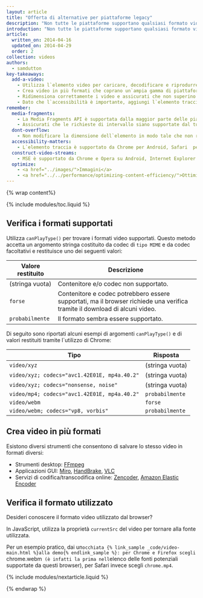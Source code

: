 ```yaml
---
layout: article
title: "Offerta di alternative per piattaforme legacy"
description: "Non tutte le piattaforme supportano qualsiasi formato video. Verifica i formati supportati dalle principali piattaforme e assicurati che il tuo video funzioni su ciascuna di esse."
introduction: "Non tutte le piattaforme supportano qualsiasi formato video. Verifica i formati supportati dalle principali piattaforme e assicurati che il tuo video funzioni su ciascuna di esse."
article:
  written_on: 2014-04-16
  updated_on: 2014-04-29
  order: 2
collection: videos
authors:
  - samdutton
key-takeaways:
  add-a-video:
    - Utilizza l`elemento video per caricare, decodificare e riprodurre video sul tuo sito.
    - Crea video in più formati che coprano un`ampia gamma di piattaforme mobili.
    - Ridimensiona correttamente i video e assicurati che non superino le capacità dei relativi contenitori.
    - Dato che l`accessibilità è importante, aggiungi l`elemento traccia come una componente dell`elemento video.
remember:
  media-fragments:
    - La Media Fragments API è supportata dalla maggior parte delle piattaforme, eccetto iOS.
    - Assicurati che le richieste di intervallo siano supportate dal tuo server. Le richieste di intervallo sono attivate per impostazione predefinita nella maggior parte dei server; tuttavia, alcuni servizi di hosting potrebbero disabilitarle.
  dont-overflow:
    - Non modificare la dimensione dell`elemento in modo tale che non rispetti le proporzioni del video originale. Lo schiacciamento e l`allungamento creano un effetto sgradevole.
  accessibility-matters:
    - L`elemento traccia è supportato da Chrome per Android, Safari  per iOS e tutti gli attuali browser su desktop, eccetto Firefox (vedi <a href="http://caniuse.com/track" title="Stato supporto elemento traccia">caniuse.com/track</a>). Sono disponibili anche diversi polyfill. Si consiglia di utilizzare <a href='//www.delphiki.com/html5/playr/' title='Polyfill elemento traccia Playr'>Playr</a> o <a href='//captionatorjs.com/' title='Captionator track'>Captionator</a>.
  construct-video-streams:
    - MSE è supportato da Chrome e Opera su Android, Internet Explorer 11 e Chrome per desktop, con supporto pianificato per <a href='http://wiki.mozilla.org/Platform/MediaSourceExtensions' title="Sequenza temporale di implementazione MSE Firefox">Firefox</a>.
  optimize:
    - <a href="../images/">Immagini</a>
    - <a href="../../performance/optimizing-content-efficiency/">Ottimizzazione dell`efficienza nei contenuti</a>
---
```


{% wrap content%}

{% include modules/toc.liquid %}

<style>

  img, video, object {
    max-width: 100%;
  }

  img.center {
    display: block;
    margin-left: auto;
    margin-right: auto;
  }

</style>

## Verifica i formati supportati

Utilizza `canPlayType()` per trovare i formati video supportati. Questo metodo accetta un argomento stringa costituito da codec di `tipo MIME` e da codec facoltativi e restituisce uno dei seguenti valori:

<table class="table">
  <thead>
    <tr>
      <th>Valore restituito</th>
      <th>Descrizione</th>
    </tr>
  </thead>
  <tbody>
    <tr>
      <td data-th="Return value">(stringa vuota)</td>
      <td data-th="Description">Contenitore e/o codec non supportato.</td>
    </tr>
    <tr>
      <td data-th="Return value"><code>forse</code></td>
      <td data-th="Description">
        Contenitore e codec potrebbero essere supportati, ma il browser
        richiede una verifica tramite il download di alcuni video.
      </td>
    </tr>
    <tr>
      <td data-th="Return value"><code>probabilmente</code></td>
      <td data-th="Description">Il formato sembra essere supportato.
      </td>
    </tr>
  </tbody>
</table>

Di seguito sono riportati alcuni esempi di argomenti `canPlayType()` e di valori restituiti tramite l`utilizzo di Chrome:


<table class="table">
  <thead>
    <tr>
      <th>Tipo</th>
      <th>Risposta</th>
    </tr>
  </thead>
  <tbody>
    <tr>
      <td data-th="Type"><code>video/xyz</code></td>
      <td data-th="Response">(stringa vuota)</td>
    </tr>
    <tr>
      <td data-th="Type"><code>video/xyz; codecs="avc1.42E01E, mp4a.40.2"</code></td>
      <td data-th="Response">(stringa vuota)</td>
    </tr>
    <tr>
      <td data-th="Type"><code>video/xyz; codecs="nonsense, noise"</code></td>
      <td data-th="Response">(stringa vuota)</td>
    </tr>
    <tr>
      <td data-th="Type"><code>video/mp4; codecs="avc1.42E01E, mp4a.40.2"</code></td>
      <td data-th="Response"><code>probabilmente</code></td>
    </tr>
    <tr>
      <td data-th="Type"><code>video/webm</code></td>
      <td data-th="Response"><code>forse</code></td>
    </tr>
    <tr>
      <td data-th="Type"><code>video/webm; codecs="vp8, vorbis"</code></td>
      <td data-th="Response"><code>probabilmente</code></td>
    </tr>
  </tbody>
</table>


## Crea video in più formati

Esistono diversi strumenti che consentono di salvare lo stesso video in formati diversi:

* Strumenti desktop: [FFmpeg](//ffmpeg.org/)
* Applicazioni GUI: [Miro](//www.mirovideoconverter.com/), [HandBrake](//handbrake.fr/), [VLC](//www.videolan.org/)
* Servizi di codifica/transcodifica online: [Zencoder](//en.wikipedia.org/wiki/Zencoder), [Amazon Elastic Encoder](//aws.amazon.com/elastictranscoder)

## Verifica il formato utilizzato

Desideri conoscere il formato video utilizzato dal browser?

In JavaScript, utilizza la proprietà `currentSrc` del video per tornare alla fonte utilizzata.

Per un esempio pratico, dai un`occhiata {% link_sample _code/video-main.html %}alla demo{% endlink_sample %}: per Chrome e Firefox scegli `chrome.webm` (è infatti la prima nell`elenco delle fonti potenziali supportate da questi browser), per Safari invece scegli `chrome.mp4`.

{% include modules/nextarticle.liquid %}

{% endwrap %}

